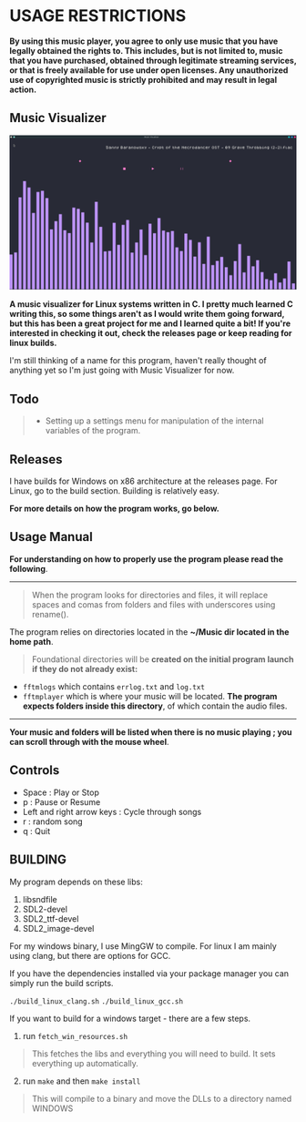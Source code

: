 
# USAGE RESTRICTIONS
 
**By using this music player, you agree to only use music that you have legally obtained the rights to. This includes, but is not limited to, music that you have purchased, obtained through legitimate streaming services, or that is freely available for use under open licenses. Any unauthorized use of copyrighted music is strictly prohibited and may result in legal action.**

## Music Visualizer
![Image](example/example.png)

**A music visualizer for Linux systems written in C. I pretty much learned C writing this, so some things aren't as I would write them going forward, but this has been a great project for me and I learned quite a bit! If you're interested in checking it out, check the releases page or keep reading for linux builds.**

I'm still thinking of a name for this program, haven't really thought of anything yet so I'm just going with Music Visualizer for now. 

## Todo
> - Setting up a settings menu for manipulation of the internal variables of the program.

## Releases
I have builds for Windows on x86 architecture at the releases page.
For Linux, go to the build section. Building is relatively easy.


**For more details on how the program works, go below.**

## Usage Manual
**For understanding on how to properly use the program please read the following**.

---
> When the program looks for directories and files, it will replace spaces and comas from folders and files with underscores using rename().
 
The program relies on directories located in the **~/Music dir located in the home path**.

> Foundational directories will be **created on the initial program launch if they do not already exist:**
- ```fftmlogs``` which contains ```errlog.txt``` and ```log.txt```
- ```fftmplayer``` which is where your music will be located. **The program expects folders inside this directory**, of which contain the audio files.
---

**Your music and folders will be listed when there is no music playing ; you can scroll through with the mouse wheel**. 

## Controls
- Space : Play or Stop
- p : Pause or Resume
- Left and right arrow keys : Cycle through songs
- r : random song
- q : Quit

## BUILDING

My program depends on these libs:

1. libsndfile
2. SDL2-devel
3. SDL2_ttf-devel
4. SDL2_image-devel

For my windows binary, I use MingGW to compile.
For linux I am mainly using clang, but there are options for GCC.

If you have the dependencies installed via your package manager you can simply run the build scripts.

```./build_linux_clang.sh```
```./build_linux_gcc.sh```

If you want to build for a windows target - there are a few steps.

1. run ```fetch_win_resources.sh```
> This fetches the libs and everything you will need to build. It sets everything up automatically.
2. run ```make``` and then ```make install```
> This will compile to a binary and move the DLLs to a directory named WINDOWS






